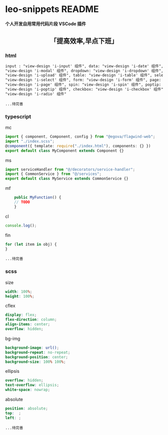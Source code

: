 # leo-snippets README

**个人开发自用常用代码片段 VSCode 插件**

## <center>「提高效率,早点下班」</center>

### html

```html
input : "view-design 'i-input' 组件", data: "view-design 'i-date' 组件", modal:
"view-design 'i-modal' 组件", dropdown: "view-design 'i-dropdown' 组件", upload:
"view-design 'i-upload' 组件", table: "view-design 'i-table' 组件", select:
"view-design 'i-select' 组件", form: "view-design 'i-form' 组件", page:
"view-design 'i-page' 组件", spin: "view-design 'i-spin' 组件", poptip:
"view-design 'i-poptip' 组件", checkbox: "view-design 'i-checkbox' 组件", radio:
"view-design 'i-radio' 组件"
```

    ...待完善

### typescript

mc

```typescript
import { component, Component, config } from "@egova/flagwind-web";
import "./index.scss";
@component({ template: require("./index.html"), components: {} })
export default class MyComponent extends Component {}
```

ms

```typescript
import serviceHandler from "@/decorators/service-handler";
import { CommonService } from "@/services";
export default class MyService extends CommonService {}
```

mf

```typescript
    public MyFunction() {
    // TODO
    }
```

cl

```typescript
console.log();
```

fin

```typescript
for (let item in obj) {
}
```

    ...待完善

### scss

size

```scss
width: 100%;
height: 100%;
```

cflex

```scss
display: flex;
flex-direction: column;
align-items: center;
overflow: hidden;
```

bg-img

```scss
background-image: url();
background-repeat: no-repeat;
background-position: center;
background-size: 100% 100%;
```

ellipsis

```scss
overflow: hidden;
text-overflow: ellipsis;
white-space: nowrap;
```

absolute

```scss
position: absolute;
top:  ;
left: ;
```
    ...待完善